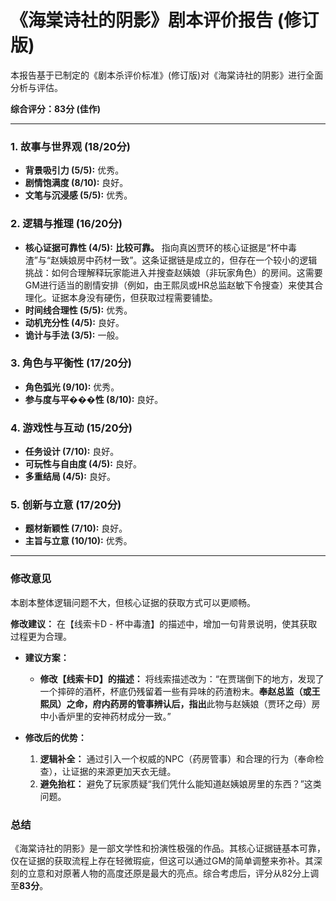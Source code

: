 # 《海棠诗社的阴影》剧本评价报告 (修订版)

本报告基于已制定的《剧本杀评价标准》(修订版)对《海棠诗社的阴影》进行全面分析与评估。

**综合评分：83分 (佳作)**

---

### 1. 故事与世界观 (18/20分)
*   **背景吸引力 (5/5):** 优秀。
*   **剧情饱满度 (8/10):** 良好。
*   **文笔与沉浸感 (5/5):** 优秀。

### 2. 逻辑与推理 (16/20分)
*   **核心证据可靠性 (4/5):** **比较可靠。** 指向真凶贾环的核心证据是“杯中毒渣”与“赵姨娘房中药材一致”。这条证据链是成立的，但存在一个较小的逻辑挑战：如何合理解释玩家能进入并搜查赵姨娘（非玩家角色）的房间。这需要GM进行适当的剧情安排（例如，由王熙凤或HR总监赵敏下令搜查）来使其合理化。证据本身没有硬伤，但获取过程需要铺垫。
*   **时间线合理性 (5/5):** 优秀。
*   **动机充分性 (4/5):** 良好。
*   **诡计与手法 (3/5):** 一般。

### 3. 角色与平衡性 (17/20分)
*   **角色弧光 (9/10):** 优秀。
*   **参与度与平���性 (8/10):** 良好。

### 4. 游戏性与互动 (15/20分)
*   **任务设计 (7/10):** 良好。
*   **可玩性与自由度 (4/5):** 良好。
*   **多重结局 (4/5):** 良好。

### 5. 创新与立意 (17/20分)
*   **题材新颖性 (7/10):** 良好。
*   **主旨与立意 (10/10):** 优秀。

---

### **修改意见**

本剧本整体逻辑问题不大，但核心证据的获取方式可以更顺畅。

**修改建议：**
在【线索卡D - 杯中毒渣】的描述中，增加一句背景说明，使其获取过程更为合理。

*   **建议方案：**
    *   **修改【线索卡D】的描述：** 将线索描述改为：“在贾瑞倒下的地方，发现了一个摔碎的酒杯，杯底仍残留着一些有异味的药渣粉末。**奉赵总监（或王熙凤）之命，府内药房的管事辨认后，指出**此物与赵姨娘（贾环之母）房中小香炉里的安神药材成分一致。”

*   **修改后的优势：**
    1.  **逻辑补全：** 通过引入一个权威的NPC（药房管事）和合理的行为（奉命检查），让证据的来源更加天衣无缝。
    2.  **避免抬杠：** 避免了玩家质疑“我们凭什么能知道赵姨娘房里的东西？”这类问题。

### 总结

《海棠诗社的阴影》是一部文学性和扮演性极强的作品。其核心证据链基本可靠，仅在证据的获取流程上存在轻微瑕疵，但这可以通过GM的简单调整来弥补。其深刻的立意和对原著人物的高度还原是最大的亮点。综合考虑后，评分从82分上调至**83分**。